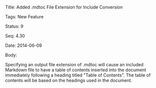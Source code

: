 Title:  Added .mdtoc File Extension for Include Conversion

Tags:   New Feature

Status: 9

Seq:    4.30

Date:   2014-06-09

Body:

Specifying an output file extension of .mdtoc will cause an included Markdown file to have a table of contents inserted into the document immediately following a heading titled &quot;Table of Contents&quot;. The table of contents will be based on the headings used in the document.
